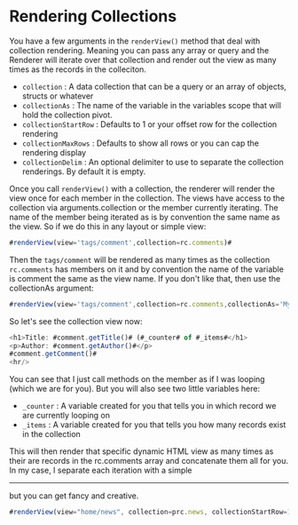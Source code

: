 # Rendering Collections

You have a few arguments in the `renderView()` method that deal with collection rendering. Meaning you can pass any array or query and the Renderer will iterate over that collection and render out the view as many times as the records in the colleciton.

* `collection` : A data collection that can be a query or an array of objects, structs or whatever
* `collectionAs` : The name of the variable in the variables scope that will hold the collection pivot.
* `collectionStartRow` : Defaults to 1 or your offset row for the collection rendering
* `collectionMaxRows` : Defaults to show all rows or you can cap the rendering display
* `collectionDelim` : An optional delimiter to use to separate the collection renderings. By default it is empty.

Once you call `renderView()` with a collection, the renderer will render the view once for each member in the collection. The views have access to the collection via arguments.collection or the member currently iterating. The name of the member being iterated as is by convention the same name as the view. So if we do this in any layout or simple view:

```js
#renderView(view='tags/comment',collection=rc.comments)#
```

Then the `tags/comment` will be rendered as many times as the collection `rc.comments` has members on it and by convention the name of the variable is comment the same as the view name. If you don't like that, then use the collectionAs argument:

```js
#renderView(view='tags/comment',collection=rc.comments,collectionAs='MyComment')#
```

So let's see the collection view now: 

```js
<h1>Title: #comment.getTitle()# (#_counter# of #_items#</h1>
<p>Author: #comment.getAuthor()#</p>
#comment.getComment()#
<hr/>
```

You can see that I just call methods on the member as if I was looping (which we are for you). But you will also see two little variables here: 

* `_counter` : A variable created for you that tells you in which record we are currently looping on
* `_items` : A variable created for you that tells you how many records exist in the collection

This will then render that specific dynamic HTML view as many times as their are records in the rc.comments array and concatenate them all for you. In my case, I separate each iteration with a simple <hr/> but you can get fancy and creative.

```js
#renderView(view="home/news", collection=prc.news, collectionStartRow=11, collectionMaxRows=20)#
```


